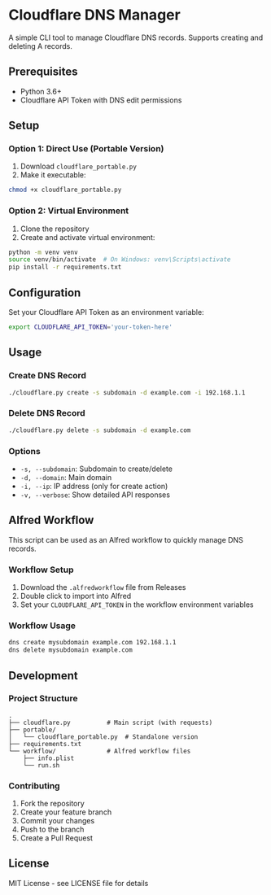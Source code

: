 # Cloudflare DNS Manager

A simple CLI tool to manage Cloudflare DNS records. Supports creating and deleting A records.

## Prerequisites

- Python 3.6+
- Cloudflare API Token with DNS edit permissions

## Setup

### Option 1: Direct Use (Portable Version)
1. Download `cloudflare_portable.py`
2. Make it executable:
```bash
chmod +x cloudflare_portable.py
```

### Option 2: Virtual Environment
1. Clone the repository
2. Create and activate virtual environment:
```bash
python -m venv venv
source venv/bin/activate  # On Windows: venv\Scripts\activate
pip install -r requirements.txt
```

## Configuration

Set your Cloudflare API Token as an environment variable:
```bash
export CLOUDFLARE_API_TOKEN='your-token-here'
```

## Usage

### Create DNS Record
```bash
./cloudflare.py create -s subdomain -d example.com -i 192.168.1.1
```

### Delete DNS Record
```bash
./cloudflare.py delete -s subdomain -d example.com
```

### Options
- `-s, --subdomain`: Subdomain to create/delete
- `-d, --domain`: Main domain
- `-i, --ip`: IP address (only for create action)
- `-v, --verbose`: Show detailed API responses

## Alfred Workflow

This script can be used as an Alfred workflow to quickly manage DNS records.

### Workflow Setup
1. Download the `.alfredworkflow` file from Releases
2. Double click to import into Alfred
3. Set your `CLOUDFLARE_API_TOKEN` in the workflow environment variables

### Workflow Usage
```bash
dns create mysubdomain example.com 192.168.1.1
dns delete mysubdomain example.com
```

## Development

### Project Structure
```
.
├── cloudflare.py          # Main script (with requests)
├── portable/
│   └── cloudflare_portable.py  # Standalone version
├── requirements.txt
└── workflow/              # Alfred workflow files
    ├── info.plist
    └── run.sh
```

### Contributing
1. Fork the repository
2. Create your feature branch
3. Commit your changes
4. Push to the branch
5. Create a Pull Request

## License

MIT License - see LICENSE file for details